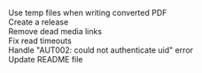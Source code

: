 Use temp files when writing converted PDF  
Create a release  
Remove dead media links  
Fix read timeouts  
Handle "AUT002: could not authenticate uid" error  
Update README file